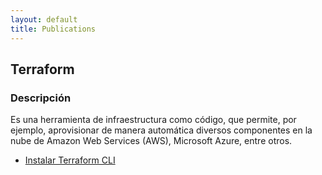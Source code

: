 ```yaml
---
layout: default
title: Publications
---
```


## Terraform

### Descripción
Es una herramienta de infraestructura como código, que permite, por ejemplo, aprovisionar de manera automática diversos componentes en la nube de Amazon Web Services (AWS), Microsoft Azure, entre otros. 

- <a href="./install-terraform-cli">Instalar Terraform CLI</a>
